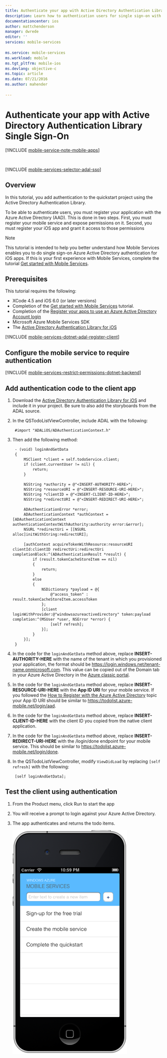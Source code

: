 ```yaml
---
title: Authenticate your app with Active Directory Authentication Library Single Sign-On (iOS) | Microsoft Azure
description: Learn how to authentication users for single sign-on with ADAL in your iOS application.
documentationcenter: ios
author: mattchenderson
manager: dwrede
editor: ''
services: mobile-services

ms.service: mobile-services
ms.workload: mobile
ms.tgt_pltfrm: mobile-ios
ms.devlang: objective-c
ms.topic: article
ms.date: 07/21/2016
ms.author: mahender

---
```

# Authenticate your app with Active Directory Authentication Library Single Sign-On
[!INCLUDE [mobile-service-note-mobile-apps](../../includes/mobile-services-note-mobile-apps.md)]

&nbsp;

[!INCLUDE [mobile-services-selector-adal-sso](../../includes/mobile-services-selector-adal-sso.md)]

## Overview
In this tutorial, you add authentication to the quickstart project using the Active Directory Authentication Library.

To be able to authenticate users, you must register your application with the Azure Active Directory (AAD). This is done in two steps. First, you must register your mobile service and expose permissions on it. Second, you must register your iOS app and grant it access to those permissions

> [!NOTE]
> This tutorial is intended to help you better understand how Mobile Services enables you to do single sign-on Azure Active Directory authentication for iOS apps. If this is your first experience with Mobile Services, complete the tutorial [Get started with Mobile Services](mobile-services-dotnet-backend-ios-get-started.md).
> 
> 

## Prerequisites
This tutorial requires the following:

* XCode 4.5 and iOS 6.0 (or later versions)
* Completion of the [Get started with Mobile Services](mobile-services-dotnet-backend-ios-get-started.md) tutorial.
* Completion of the [Register your apps to use an Azure Active Directory Account login](mobile-services-how-to-register-active-directory-authentication.md)
* Microsoft Azure Mobile Services SDK
* The [Active Directory Authentication Library for iOS](https://github.com/MSOpenTech/azure-activedirectory-library-for-ios)

[!INCLUDE [mobile-services-dotnet-adal-register-client](../../includes/mobile-services-dotnet-adal-register-client.md)]

## Configure the mobile service to require authentication
[!INCLUDE [mobile-services-restrict-permissions-dotnet-backend](../../includes/mobile-services-restrict-permissions-dotnet-backend.md)]

## Add authentication code to the client app
1. Download the [Active Directory Authentication Library for iOS](https://github.com/MSOpenTech/azure-activedirectory-library-for-ios) and include it in your project. Be sure to also add the storyboards from the ADAL source.
2. In the QSTodoListViewController, include ADAL with the following:
   
        #import "ADALiOS/ADAuthenticationContext.h"
3. Then add the following method:
   
        - (void) loginAndGetData
        {
            MSClient *client = self.todoService.client;
            if (client.currentUser != nil) {
                return;
            }
   
            NSString *authority = @"<INSERT-AUTHORITY-HERE>";
            NSString *resourceURI = @"<INSERT-RESOURCE-URI-HERE>";
            NSString *clientID = @"<INSERT-CLIENT-ID-HERE>";
            NSString *redirectURI = @"<INSERT-REDIRECT-URI-HERE>";
   
            ADAuthenticationError *error;
            ADAuthenticationContext *authContext = [ADAuthenticationContext authenticationContextWithAuthority:authority error:&error];
            NSURL *redirectUri = [[NSURL alloc]initWithString:redirectURI];
   
            [authContext acquireTokenWithResource:resourceURI clientId:clientID redirectUri:redirectUri completionBlock:^(ADAuthenticationResult *result) {
                if (result.tokenCacheStoreItem == nil)
                {
                    return;
                }
                else
                {
                    NSDictionary *payload = @{
                        @"access_token" : result.tokenCacheStoreItem.accessToken
                    };
                    [client loginWithProvider:@"windowsazureactivedirectory" token:payload completion:^(MSUser *user, NSError *error) {
                        [self refresh];
                    }];
                }
            }];
        }
4. In the code for the `loginAndGetData` method above, replace **INSERT-AUTHORITY-HERE** with the name of the tenant in which you provisioned your application, the format should be https://login.windows.net/tenant-name.onmicrosoft.com. This value can be copied out of the Domain tab in your Azure Active Directory in the [Azure classic portal](https://manage.windowsazure.com/).
5. In the code for the `loginAndGetData` method above, replace **INSERT-RESOURCE-URI-HERE** with the **App ID URI** for your mobile service. If you followed the [How to Register with the Azure Active Directory](mobile-services-how-to-register-active-directory-authentication.md) topic your App ID URI should be similar to https://todolist.azure-mobile.net/login/aad.
6. In the code for the `loginAndGetData` method above, replace **INSERT-CLIENT-ID-HERE** with the client ID you copied from the native client application.
7. In the code for the `loginAndGetData` method above, replace **INSERT-REDIRECT-URI-HERE** with the /login/done endpoint for your mobile service. This should be similar to https://todolist.azure-mobile.net/login/done.
8. In the QSTodoListViewController, modify `ViewDidLoad` by replacing `[self refresh]` with the following:
   
        [self loginAndGetData];

## Test the client using authentication
1. From the Product menu, click Run to start the app
2. You will receive a prompt to login against your Azure Active Directory.
3. The app authenticates and returns the todo items.
   
   ![](./media/mobile-services-dotnet-backend-ios-adal-sso-authentication/mobile-services-app-run.png)

<!-- URLs. -->
[Get started with Mobile Services]: mobile-services-dotnet-backend-ios-get-started.md
[Register your apps to use an Azure Active Directory Account login]:mobile-services-how-to-register-active-directory-authentication.md
[How to Register with the Azure Active Directory]: mobile-services-how-to-register-active-directory-authentication.md
[Azure classic portal]: https://manage.windowsazure.com/
[Active Directory Authentication Library for iOS]: https://github.com/MSOpenTech/azure-activedirectory-library-for-ios

